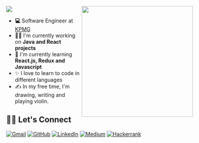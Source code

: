 <img src="https://readme-typing-svg.herokuapp.com?color=%23FFC0D3&size=25&center=false&vCenter=false&width=433&height=40&lines=Hey+there!+I'm+Duygu">
<img src="https://c.tenor.com/C_W9ZHt8ZS0AAAAC/emails-college.gif" width="300" align="right">

- **💻** Software Engineer at [KPMG](https://home.kpmg/xx/en/home.html)
- 👩‍💻 I'm currently working on **Java and React projects**
- 🌱 I'm currently learning **React.js, Redux and Javascript**
- ✨ I love to learn to code in different languages
- ✍️ In my free time, I'm drawing, writing and playing violin. 


## 🙋‍♀️ Let's Connect
<p align="left">
	<a href="mailto:duygugok44@gmail.com"><img src="https://img.icons8.com/bubbles/50/000000/gmail.png" alt="Gmail"/></a>
	<a href="https://github.com/dyggok"><img src="https://img.icons8.com/bubbles/50/000000/github.png" alt="GitHub"/></a>
	<a href="https://linkedin.com/in/duygugok"><img src="https://img.icons8.com/bubbles/50/000000/linkedin.png" alt="LinkedIn"/></a>
        <a href="https://medium.com/@duygugok44"><img src="https://img.icons8.com/bubbles/50/000000/medium-new.png" alt="Medium"/></a> 
	<a href="https://www.hackerrank.com/duygugok44"><img src="https://img.icons8.com/bubbles/50/000000/code-file.png" alt="Hackerrank"/>
</p>
